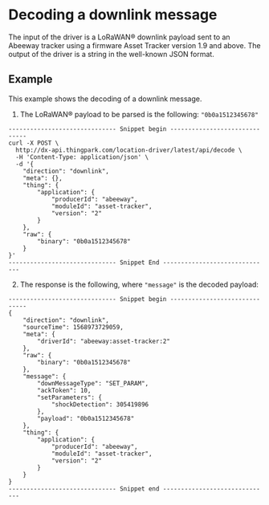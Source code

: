 # Decoding a downlink message
The input of the driver is a LoRaWAN® downlink payload sent to an Abeeway tracker using a firmware Asset Tracker version 1.9 and above.
The output of the driver is a string in the well-known JSON format.

## Example
This example shows the decoding of a downlink message.
1. The LoRaWAN® payload to be parsed is the following: `"0b0a1512345678"`<br/>

```
------------------------------ Snippet begin ------------------------------
curl -X POST \
  http://dx-api.thingpark.com/location-driver/latest/api/decode \
  -H 'Content-Type: application/json' \
  -d '{
    "direction": "downlink",
    "meta": {},
    "thing": {
        "application": {
            "producerId": "abeeway",
            "moduleId": "asset-tracker",
            "version": "2"
        }
    },
    "raw": {
        "binary": "0b0a1512345678"
    }
}'
------------------------------ Snippet End ------------------------------
```

2. The response is the following, where `"message"` is the decoded payload:


```
------------------------------ Snippet begin ------------------------------
{
    "direction": "downlink",
    "sourceTime": 1568973729059,
    "meta": {
        "driverId": "abeeway:asset-tracker:2"
    },
    "raw": {
        "binary": "0b0a1512345678"
    },
    "message": {
        "downMessageType": "SET_PARAM",
        "ackToken": 10,
        "setParameters": {
            "shockDetection": 305419896
        },
        "payload": "0b0a1512345678"
    },
    "thing": {
        "application": {
            "producerId": "abeeway",
            "moduleId": "asset-tracker",
            "version": "2"
        }
    }
}
------------------------------ Snippet end ------------------------------
```
